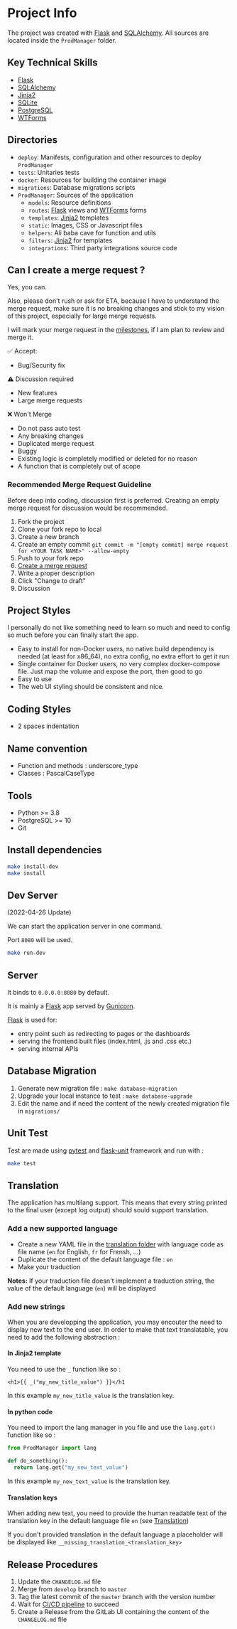 # Project Info

The project was created with [Flask][flask] and [SQLAlchemy][sqlalchemy]. All sources are located inside the `ProdManager` folder.

## Key Technical Skills

- [Flask][flask]
- [SQLAlchemy][sqlalchemy]
- [Jinja2][jinja]
- [SQLite][sqlite]
- [PostgreSQL][postgresql]
- [WTForms][wtforms]

## Directories

- `deploy`: Manifests, configuration and other resources to deploy `ProdManager`
- `tests`: Unitaries tests
- `docker`: Resources for building the container image
- `migrations`: Database migrations scripts
- `ProdManager`: Sources of the application
  - `models`: Resource definitions
  - `routes`: [Flask][flask] views and [WTForms][wtforms] forms
  - `templates`: [Jinja2][jinja] templates
  - `static`: Images, CSS or Javascript files
  - `helpers`: Ali baba cave for function and utils
  - `filters`: [Jinja2][jinja] for templates
  - `integrations`: Third party integrations source code

## Can I create a merge request ?

Yes, you can.

Also, please don't rush or ask for ETA, because I have to understand the merge request, make sure it is no breaking changes and stick to my vision of this project, especially for large merge requests.

I will mark your merge request in the [milestones][gitlab-milestones], if I am plan to review and merge it.

✅ Accept:
- Bug/Security fix

⚠️ Discussion required
- New features
- Large merge requests

❌ Won't Merge
- Do not pass auto test
- Any breaking changes
- Duplicated merge request
- Buggy
- Existing logic is completely modified or deleted for no reason
- A function that is completely out of scope


### Recommended Merge Request Guideline

Before deep into coding, discussion first is preferred. Creating an empty merge request for discussion would be recommended.

1. Fork the project
2. Clone your fork repo to local
3. Create a new branch
4. Create an empty commit
   `git commit -m "[empty commit] merge request for <YOUR TASK NAME>" --allow-empty`
5. Push to your fork repo
6. [Create a merge request][gitlab-new-mr]
7. Write a proper description
8. Click "Change to draft"
9. Discussion

## Project Styles

I personally do not like something need to learn so much and need to config so much before you can finally start the app.

- Easy to install for non-Docker users, no native build dependency is needed (at least for x86_64), no extra config, no extra effort to get it run
- Single container for Docker users, no very complex docker-compose file. Just map the volume and expose the port, then good to go
- Easy to use
- The web UI styling should be consistent and nice.

## Coding Styles

- 2 spaces indentation

## Name convention

- Function and methods : underscore_type
- Classes : PascalCaseType

## Tools

- Python >= 3.8
- PostgreSQL >= 10
- Git

## Install dependencies

```bash
make install-dev
make install
```

## Dev Server

(2022-04-26 Update)

We can start the application server in one command.

Port `8080` will be used.

```bash
make run-dev
```

## Server

It binds to `0.0.0.0:8080` by default.


It is mainly a [Flask][flask] app served by [Gunicorn][gunicorn].

[Flask][flask] is used for: 
- entry point such as redirecting to pages or the dashboards
- serving the frontend built files (index.html, .js and .css etc.)
- serving internal APIs

## Database Migration

1. Generate new migration file : `make database-migration`
2. Upgrade your local instance to test : `make database-upgrade`
3. Edit the name and if need the content of the newly created migration file in `migrations/`

## Unit Test

Test are made using [pytest][pytest] and [flask-unit][flask-unit] framework and run with :

```bash
make test
```

## Translation

The application has multilang support. This means that every string printed to the final user (except log output) should sould support translation.

### Add a new supported language

- Create a new YAML file in the [translation folder][translation-folder] with language code as file name (`en` for English, `fr` for Frensh, ...)
- Duplicate the content of the default language file : `en`
- Make your traduction

**Notes:** If your traduction file doesn't implement a traduction string, the value of the default language (`en`) will be displayed

### Add new strings

When you are developping the application, you may encouter the need to display new text to the end user. In order to make that text translatable, you need to add the following abstraction :

#### In Jinja2 template

You need to use the `_` function like so :

```jinja
<h1>{{ _("my_new_title_value") }}</h1
```

In this example `my_new_title_value` is the translation key.

#### In python code

You need to import the lang manager in you file and use the `lang.get()` function like so :

```python
from ProdManager import lang

def do_something():
  return lang.get("my_new_text_value")
```

In this example `my_new_text_value` is the translation key.

#### Translation keys

When adding new text, you need to provide the human readable text of the translation key in the default language file `en` (see [Translation](#Translation))

If you don't provided translation in the default language a placeholder will be displayed like `__missing_translation_<translation_key>`

## Release Procedures

1. Update the `CHANGELOG.md` file
2. Merge from `develop` branch to `master`
4. Tag the latest commit of the `master` branch with the version number
5. Wait for [CI/CD pipeline][gitlab-pipeline-tag] to succeed
6. Create a Release from the GitLab UI containing the content of the `CHANGELOG.md` file

<!-- Links -->

[flask]: https://flask.palletsprojects.com
[sqlalchemy]: https://www.sqlalchemy.org
[jinja]: https://palletsprojects.com/p/jinja/
[sqlite]: https://www.sqlite.org
[postgresql]: https://www.postgresql.org
[wtforms]: https://wtforms.readthedocs.io/en/3.0.x/
[gunicorn]: https://gunicorn.org
[pytest]: https://pytest.org
[flask-unit]: https://github.com/TotallyNotChase/flask-unittest

[gitlab-milestones]: https://gitlab.com/prod-manager/prod-manager/-/milestones
[gitlab-new-mr]: https://gitlab.com/prod-manager/prod-manager/-/merge_requests/new?merge_request%5Btarget_branch%5D=develop
[gitlab-pipeline-tag]: https://gitlab.com/prod-manager/prod-manager/-/pipelines?scope=tags

[translation-folder]: ProdManager/helpers/lang/translations/